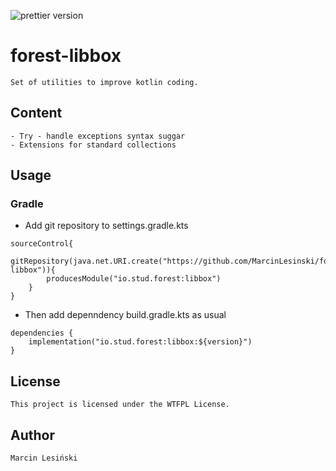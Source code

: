 ![prettier version](https://img.shields.io/badge/ver-0.0.10-blue)
# forest-libbox
	Set of utilities to improve kotlin coding.
	
## Content
	- Try - handle exceptions syntax suggar
	- Extensions for standard collections
	

## Usage

### Gradle

- Add git repository to settings.gradle.kts
```
sourceControl{
    gitRepository(java.net.URI.create("https://github.com/MarcinLesinski/forest-libbox")){
        producesModule("io.stud.forest:libbox")
    }
}
```
- Then add depenndency build.gradle.kts as usual
```
dependencies {
	implementation("io.stud.forest:libbox:${version}")
}
```

## License
	This project is licensed under the WTFPL License.

## Author
	Marcin Lesiński
	